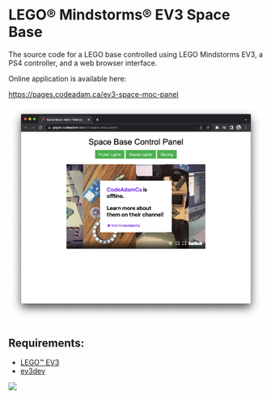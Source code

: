# LEGO® Mindstorms® EV3 Space Base

The source code for a LEGO base controlled using LEGO Mindstorms EV3, a PS4 controller, and a web browser interface.

Online application is available here:

https://pages.codeadam.ca/ev3-space-moc-panel

![Space Base Panel](https://github.com/codeadamca/ev3-space-moc/blob/main/screenshot-spacebase.png?raw=true)

## Requirements:

* [LEGO&trade; EV3](https://www.lego.com/en-ca/product/lego-mindstorms-ev3-31313) 
* [ev3dev](https://www.ev3dev.org/) 

<a href="https://codeadam.ca">
<img src="https://codeadam.ca/images/code-block.png" width="100">
</a>
